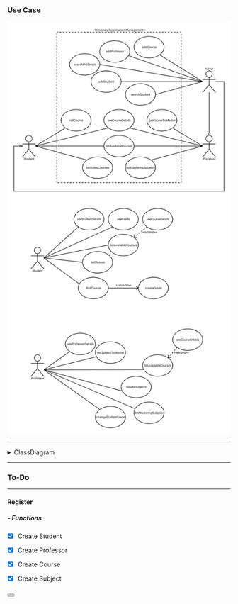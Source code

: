 ### Use Case 
 

!["Use case"](/University/caseDiagram.png)

--- 

<details>
<summary> ClassDiagram </summary>

!["classDiagram"](/University/classDiagram.png)

</details>

---
### To-Do
---
#### Register
#####  - Functions
- [x] Create Student
- [x] Create Professor
- [x] Create Course
- [x] Create Subject 


<button></button>
